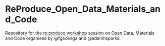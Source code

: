 # ReProduce_Open_Data_Materials_and_Code

Repository for the [re:produce workshop](https://aas.eventsair.com/reproduce-workshop/) session on Open Data, Materials and Code organised by @fgacenga and @adamhsparks.
